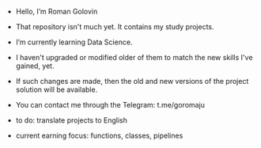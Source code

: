 - Hello, I’m Roman Golovin
- That repository isn't much yet. It contains my study projects.
- I’m currently learning Data Science.
- I haven't upgraded or modified older of them to match the new skills I've gained, yet.
- If such changes are made, then the old and new versions of the project solution will be available.
- You can contact me through the Telegram: t.me/goromaju

- to do: translate projects to English

- current earning focus: functions, classes, pipelines
